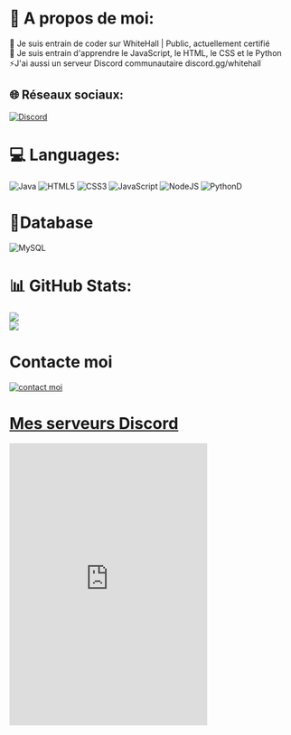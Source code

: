 # 💫 A propos de moi:

🔭 Je suis entrain de coder sur WhiteHall | Public, actuellement certifié<br>🌱 Je suis entrain d'apprendre le JavaScript, le HTML, le CSS et le Python<br>⚡J'ai aussi un serveur Discord communautaire discord.gg/whitehall<br>


## 🌐 Réseaux sociaux:
[![Discord](https://img.shields.io/badge/Discord-%237289DA.svg?logo=discord&logoColor=white)](https://discord.gg/whitehall) 

# 💻 Languages:
![Java](https://img.shields.io/badge/java-%23ED8B00.svg?style=for-the-badge&logo=java&logoColor=white)
![HTML5](https://img.shields.io/badge/HTML5%20-%23E34F26.svg?style=for-the-badge&logo=html5&logoColor=white)
![CSS3](https://img.shields.io/badge/CSS%20-%231572B6.svg?style=for-the-badge&logo=css3&logoColor=white)
![JavaScript](https://img.shields.io/badge/JavaScript%20-%23F7DF1E.svg?style=for-the-badge&logo=javascript&logoColor=black)
![NodeJS](https://img.shields.io/badge/node.js-6DA55F?style=for-the-badge&logo=node.js&logoColor=white)
![Python](https://img.shields.io/badge/python-3670A0?style=for-the-badge&logo=python&logoColor=ffdd54)D 
# 📅Database
![MySQL](https://img.shields.io/badge/mysql-%2300f.svg?style=for-the-badge&logo=mysql&logoColor=white)
# 📊 GitHub Stats:
![](https://github-readme-stats.vercel.app/api?username=whitehall-opensource&theme=nightowl&hide_border=false&include_all_commits=false&count_private=false)<br/>
![](https://github-readme-stats.vercel.app/api/top-langs/?username=whitehall-opensource&theme=nightowl&hide_border=false&include_all_commits=false&count_private=false&layout=compact)

# Contacte moi

<a href="https://discord.com/channels/@me/820361590826205215"> <img src="https://discord.c99.nl/widget/theme-2/820361590826205215.png" alt="contact moi">

# Mes serveurs Discord

<iframe src="https://discord.com/widget?id=1014136063104647269&theme=dark" width="350" height="500" allowtransparency="true" frameborder="0" sandbox="allow-popups allow-popups-to-escape-sandbox allow-same-origin allow-scripts"></iframe>
